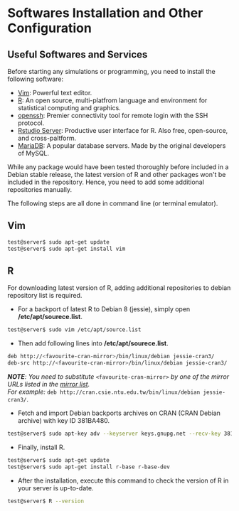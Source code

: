# Softwares Installation and Other Configuration
## Useful Softwares and Services
Before starting any simulations or programming, you need to install the following software:

- [Vim][vim]: Powerful text editor.
- [R][r]: An open source, multi-platfrom language and environment for statistical computing and graphics.   
- [openssh][openssh]: Premier connectivity tool for remote login with the SSH protocol.
- [Rstudio Server][rstudio]: Productive user interface for R. Also free, open-source, and cross-paltform.
- [MariaDB][mariadb]: A popular database servers. Made by the original developers of MySQL.

While any package would have been tested thoroughly before included in a Debian stable release, the latest version of R and other packages won't be included in the repository. Hence, you need to add some additional repositories manually.

The following steps are all done in command line (or terminal emulator).

[vim]: www.vim.org
[r]: https://www.r-project.org/
[rstudio]: https://www.rstudio.com/
[openssh]: http://www.openssh.com/
[mariadb]: https://mariadb.org/

## Vim
```bash
test@server$ sudo apt-get update
test@server$ sudo apt-get install vim
```

## R
For downloading latest version of R, adding additional repositories to debian repository list is required.

- For a backport of latest R to Debian 8 (jessie), simply open **/etc/apt/sourece.list**.
```bash
test@server$ sudo vim /etc/apt/source.list
```

- Then add following lines into **/etc/apt/sourece.list**.
```bash
deb http://<favourite-cran-mirror>/bin/linux/debian jessie-cran3/
deb-src http://<favourite-cran-mirror>/bin/linux/debian jessie-cran3/
```
_**NOTE**: You need to substitute_ `<favourite-cran-mirror>` _by one of the mirror URLs listed in the [mirror list](http://cran.r-project.org/mirrors.html)._   
_For example:_ `deb http://cran.csie.ntu.edu.tw/bin/linux/debian jessie-cran3/`.

- Fetch and import Debian backports archives on CRAN (CRAN Debian archive) with key ID 381BA480.
```bash
test@server$ sudo apt-key adv --keyserver keys.gnupg.net --recv-key 381BA480
```

- Finally, install R.
```bash
test@server$ sudo apt-get update
test@server$ sudo apt-get install r-base r-base-dev
```

- After the installation, execute this command to check the version of R in your server is up-to-date.
```bash
test@server$ R --version
```

